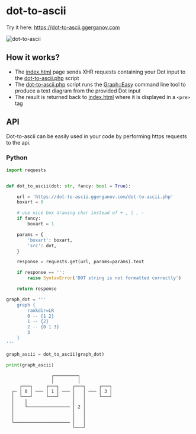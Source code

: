 # dot-to-ascii

Try it here: https://dot-to-ascii.ggerganov.com

![dot-to-ascii](https://i.imgur.com/3WLVWn3.png)

## How it works?

- The [index.html](index.html#L82-L95) page sends XHR requests containing your Dot input to the [dot-to-ascii.php](dot-to-ascii.php) script
- The [dot-to-ascii.php](dot-to-ascii.php#L8) script runs the [Graph::Easy](https://metacpan.org/pod/Graph::Easy) command line tool to produce a text diagram from the provided Dot input
- The result is returned back to [index.html](index.html#L82-L95) where it is displayed in a `<pre>` tag

## API

Dot-to-ascii can be easily used in your code by performing https requests to the api.

### Python

```python
import requests


def dot_to_ascii(dot: str, fancy: bool = True):

    url = 'https://dot-to-ascii.ggerganov.com/dot-to-ascii.php'
    boxart = 0

    # use nice box drawing char instead of + , | , -
    if fancy:
        boxart = 1

    params = {
        'boxart': boxart,
        'src': dot,
    }

    response = requests.get(url, params=params).text

    if response == '':
        raise SyntaxError('DOT string is not formatted correctly')

    return response
```

``` python
graph_dot = '''
    graph {
        rankdir=LR
        0 -- {1 2}
        1 -- {2}
        2 -- {0 1 3}
        3
    }
'''

graph_ascii = dot_to_ascii(graph_dot)

print(graph_ascii)
```

```
                 ┌─────────┐
                 │         │
     ┌───┐     ┌───┐     ┌───┐     ┌───┐
  ┌─ │ 0 │ ─── │ 1 │ ─── │   │ ─── │ 3 │
  │  └───┘     └───┘     │   │     └───┘
  │    │                 │   │
  │    └──────────────── │ 2 │
  │                      │   │
  │                      │   │
  └───────────────────── │   │
                         └───┘
```
